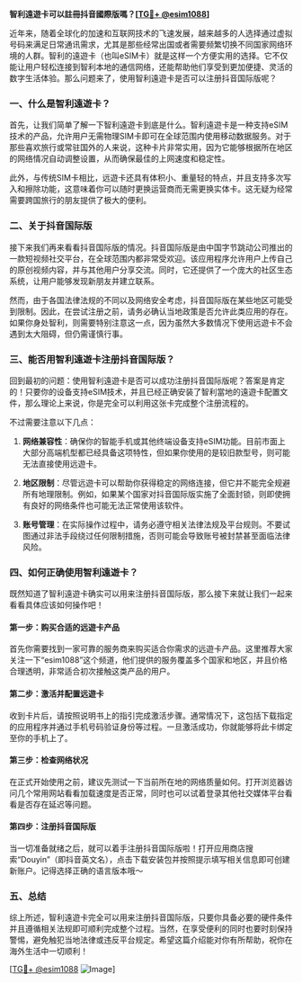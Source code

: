 **智利遠遊卡可以註冊抖音國際版嗎？[[TG💪+ @esim1088](https://t.me/s/esim1088)]**

近年来，随着全球化的加速和互联网技术的飞速发展，越来越多的人选择通过虚拟号码来满足日常通讯需求，尤其是那些经常出国或者需要频繁切换不同国家网络环境的人群。智利的遠遊卡（也叫eSIM卡）就是这样一个方便实用的选择。它不仅能让用户轻松连接到智利本地的通信网络，还能帮助他们享受到更加便捷、灵活的数字生活体验。那么问题来了，使用智利遠遊卡是否可以注册抖音国际版呢？

### 一、什么是智利遠遊卡？

首先，让我们简单了解一下智利遠遊卡到底是什么。智利遠遊卡是一种支持eSIM技术的产品，允许用户无需物理SIM卡即可在全球范围内使用移动数据服务。对于那些喜欢旅行或常驻国外的人来说，这种卡片非常实用，因为它能够根据所在地区的网络情况自动调整设置，从而确保最佳的上网速度和稳定性。

此外，与传统SIM卡相比，远遊卡还具有体积小、重量轻的特点，并且支持多次写入和擦除功能，这意味着你可以随时更换运营商而无需更换实体卡。这无疑为经常需要跨国旅行的朋友提供了极大的便利。

### 二、关于抖音国际版

接下来我们再来看看抖音国际版的情况。抖音国际版是由中国字节跳动公司推出的一款短视频社交平台，在全球范围内都非常受欢迎。该应用程序允许用户上传自己的原创视频内容，并与其他用户分享交流。同时，它还提供了一个庞大的社区生态系统，让用户能够发现新朋友并建立联系。

然而，由于各国法律法规的不同以及网络安全考虑，抖音国际版在某些地区可能受到限制。因此，在尝试注册之前，请务必确认当地政策是否允许此类应用的存在。如果你身处智利，则需要特别注意这一点，因为虽然大多数情况下使用远遊卡不会遇到太大阻碍，但仍需谨慎行事。

### 三、能否用智利遠遊卡注册抖音国际版？

回到最初的问题：使用智利遠遊卡是否可以成功注册抖音国际版呢？答案是肯定的！只要你的设备支持eSIM技术，并且已经正确安装了智利當地的遠遊卡配置文件，那么理论上来说，你是完全可以利用这张卡完成整个注册流程的。

不过需要注意以下几点：

1. **网络兼容性**：确保你的智能手机或其他终端设备支持eSIM功能。目前市面上大部分高端机型都已经具备这项特性，但如果你使用的是较旧款型号，则可能无法直接使用远遊卡。
   
2. **地区限制**：尽管远遊卡可以帮助你获得稳定的网络连接，但它并不能完全规避所有地理限制。例如，如果某个国家对抖音国际版实施了全面封锁，则即使拥有良好的网络条件也可能无法正常使用该软件。

3. **账号管理**：在实际操作过程中，请务必遵守相关法律法规及平台规则。不要试图通过非法手段绕过任何限制措施，否则可能会导致账号被封禁甚至面临法律风险。

### 四、如何正确使用智利遠遊卡？

既然知道了智利遠遊卡确实可以用来注册抖音国际版，那么接下来就让我们一起来看看具体应该如何操作吧！

#### 第一步：购买合适的远遊卡产品
首先你需要找到一家可靠的服务商来购买适合你需求的远遊卡产品。这里推荐大家关注一下“esim1088”这个频道，他们提供的服务覆盖多个国家和地区，并且价格合理透明，非常适合初次接触这类产品的用户。

#### 第二步：激活并配置远遊卡
收到卡片后，请按照说明书上的指引完成激活步骤。通常情况下，这包括下载指定的应用程序并通过手机号码验证身份等过程。一旦激活成功，你就能够将此卡绑定至你的手机上了。

#### 第三步：检查网络状况
在正式开始使用之前，建议先测试一下当前所在地的网络质量如何。打开浏览器访问几个常用网站看看加载速度是否正常，同时也可以试着登录其他社交媒体平台看看是否存在延迟等问题。

#### 第四步：注册抖音国际版
当一切准备就绪之后，就可以着手注册抖音国际版啦！打开应用商店搜索“Douyin”（即抖音英文名），点击下载安装包并按照提示填写相关信息即可创建新账户。记得选择正确的语言版本哦～

### 五、总结

综上所述，智利遠遊卡完全可以用来注册抖音国际版，只要你具备必要的硬件条件并且遵循相关法规即可顺利完成整个过程。当然，在享受便利的同时也要时刻保持警惕，避免触犯当地法律或违反平台规定。希望这篇介绍能对你有所帮助，祝你在海外生活中一切顺利！

[[TG💪+ @esim1088](https://t.me/s/esim1088) ![Image](https://i.postimg.cc/4NQfJmqS/Snipaste-2025-05-13-00-14-12.png)]